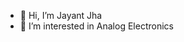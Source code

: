 - 👋 Hi, I’m Jayant Jha
- 👀 I’m interested in Analog Electronics


<!---
Jayantjha224/Jayantjha224 is a ✨ special ✨ repository because its `README.md` (this file) appears on your GitHub profile.
You can click the Preview link to take a look at your changes.
--->
